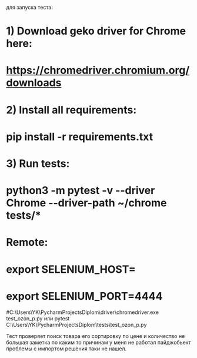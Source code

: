 для запуска теста:
#  1) Download geko driver for Chrome here:
#     https://chromedriver.chromium.org/downloads
#  2) Install all requirements:
#     pip install -r requirements.txt
#  3) Run tests:
#     python3 -m pytest -v --driver Chrome --driver-path ~/chrome tests/*
#   Remote:
#  export SELENIUM_HOST=<moon host>
#  export SELENIUM_PORT=4444
#C:\Users\YK\PycharmProjectsDiplom\driver\chromedriver.exe test_ozon_p.py
 или  pytest C:\Users\YK\PycharmProjectsDiplom\tests\test_ozon_p.py

Тест проверяет 
поиск товара
его сортировку по цене
и количество
не большая заметка по каким то причинам у меня не работал пайджобьект
проблемы с импортом решения таки не нашел.

